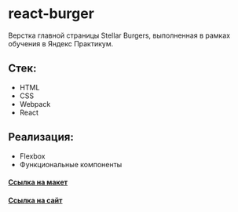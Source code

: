 # react-burger

Верстка главной страницы Stellar Burgers, выполненная в рамках обучения в Яндекс Практикум.

## Стек:

- HTML
- CSS
- Webpack
- React

## Реализация:

- Flexbox
- Функциональные компоненты

#### [Ссылка на макет](https://www.figma.com/file/ocw9a6hNGeAejl4F3G9fp8/React-_-%D0%9F%D1%80%D0%BE%D0%B5%D0%BA%D1%82%D0%BD%D1%8B%D0%B5-%D0%B7%D0%B0%D0%B4%D0%B0%D1%87%D0%B8-(3-%D0%BC%D0%B5%D1%81%D1%8F%D1%86%D0%B0)_external_link?node-id=2974:2989)
#### [Ссылка на сайт](https://daryamakavchik.github.io/react-burger/)



